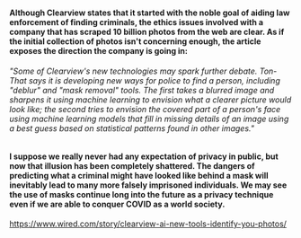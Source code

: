 #### Although Clearview states that it started with the noble goal of aiding law enforcement of finding criminals, the ethics issues involved with a company that has scraped 10 billion photos from the web are clear.  As if the initial collection of photos isn't concerning enough, the article exposes the direction the company is going in:
###### "Some of Clearview's new technologies may spark further debate. Ton-That says it is developing new ways for police to find a person, including "deblur" and "mask removal" tools. The first takes a blurred image and sharpens it using machine learning to envision what a clearer picture would look like; the second tries to envision the covered part of a person's face using machine learning models that fill in missing details of an image using a best guess based on statistical patterns found in other images."

#### I suppose we really never had any expectation of privacy in public, but now that illusion has been completely shattered.  The dangers of predicting what a criminal might have looked like behind a mask will inevitably lead to many more falsely imprisoned individuals.    We may see the use of masks continue long into the future as a privacy technique even if we are able to conquer COVID as a world society.

https://www.wired.com/story/clearview-ai-new-tools-identify-you-photos/